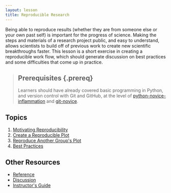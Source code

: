 ```yaml
---
layout: lesson
title: Reproducible Research
---
```

Being able to reproduce results (whether they are from someone else or your own past self) is important for the progress of science. Making the steps and materials of a research project public, and easy to understand, allows scientists to build off of previous work to create new scientific breakthroughs faster. This lesson is a short exercise in creating a reproducible work flow, which should generate discussion on best practices and some difficulties that come up in practice. 

> ## Prerequisites {.prereq}
>
> Learners should have already covered basic programming in 
> Python, and version control with Git and GitHub, at the 
> level of [python-novice-inflammation](http://swcarpentry.github.io/python-novice-inflammation/) and [git-novice](http://swcarpentry.github.io/git-novice/).

## Topics

1.  [Motivating Reproducibility](01-motivation.html)
2.  [Create a Reproducible Plot](02-create-plot.html)
3.  [Reproduce Another Group's Plot](03-reproduce-plot.html)
4.  [Best Practices](04-best-practices.html)

## Other Resources

*   [Reference](reference.html)
*   [Discussion](discussion.html)
*   [Instructor's Guide](instructors.html)
